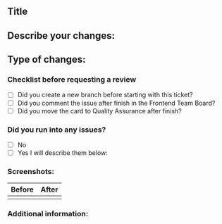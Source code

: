 ## Title
<!-- Enter your ticket number and text, and make a link to it -->

## Describe your changes: 
<!-- Describe what changes you did, and include screenshots if necessary -->

## Type of changes:
<!-- What type of changes did you make? -->

### Checklist before requesting a review

* [ ] Did you create a new branch before starting with this ticket?
* [ ] Did you comment the issue after finish in the Frontend Team Board?
* [ ] Did you move the card to Quality Assurance after finish?

### Did you run into any issues?

* [ ] No
* [ ] Yes I will describe them below:
<!-- Description of the issues you run into -->

### Screenshots:
| Before | After |
---------|--------
|        |       |


### Additional information:
<!-- What type of changes did you make? -->